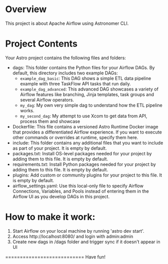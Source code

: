 Overview
========

This project is about Apache Airflow using Astronomer CLI. 

Project Contents
================

Your Astro project contains the following files and folders:

- dags: This folder contains the Python files for your Airflow DAGs. By default, this directory includes two example DAGs:
    - `example_dag_basic`: This DAG shows a simple ETL data pipeline example with three TaskFlow API tasks that run daily.
    - `example_dag_advanced`: This advanced DAG showcases a variety of Airflow features like branching, Jinja templates, task groups and several Airflow operators.
    - `my_dag`: My own very simple dag to understand how the ETL pipeline works.
    - `my_second_dag`: My attempt to use Xcom to get data from API, process them and showcase 
- Dockerfile: This file contains a versioned Astro Runtime Docker image that provides a differentiated Airflow experience. If you want to execute other commands or overrides at runtime, specify them here.
- include: This folder contains any additional files that you want to include as part of your project. It is empty by default.
- packages.txt: Install OS-level packages needed for your project by adding them to this file. It is empty by default.
- requirements.txt: Install Python packages needed for your project by adding them to this file. It is empty by default.
- plugins: Add custom or community plugins for your project to this file. It is empty by default.
- airflow_settings.yaml: Use this local-only file to specify Airflow Connections, Variables, and Pools instead of entering them in the Airflow UI as you develop DAGs in this project.

How to make it work:
===========================

1. Start Airflow on your local machine by running 'astro dev start'.
2. Access http://localhost:8080/ and login with admin:admin
3. Create new dags in /dags folder and trigger sync if it doesn't appear in UI

===========================
Have fun!
